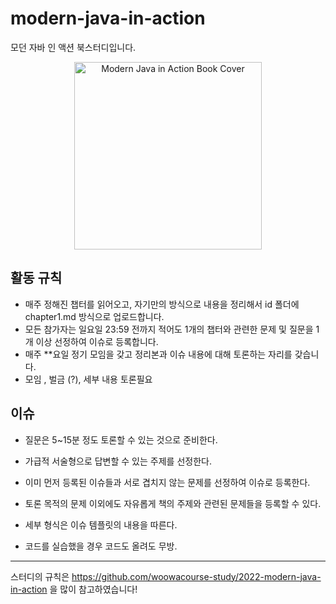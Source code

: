 # modern-java-in-action
모던 자바 인 액션 북스터디입니다.
<div align="center">
  <img src="https://github.com/SSAFY-Book-Study/modern-java-in-action/assets/49369306/daf8f0c9-ba55-44d7-9d46-2b9607e95df9" alt="Modern Java in Action Book Cover" width="300">
</div>

## 활동 규칙
- 매주 정해진 챕터를 읽어오고, 자기만의 방식으로 내용을 정리해서 id 폴더에 chapter1.md 방식으로 업로드합니다.
- 모든 참가자는 일요일 23:59 전까지 적어도 1개의 챕터와 관련한 문제 및 질문을 1개 이상 선정하여 이슈로 등록합니다.
- 매주 **요일 정기 모임을 갖고 정리본과 이슈 내용에 대해 토론하는 자리를 갖습니다.
- 모임 , 벌금 (?), 세부 내용 토론필요

## 이슈
- 질문은 5~15분 정도 토론할 수 있는 것으로 준비한다.

- 가급적 서술형으로 답변할 수 있는 주제를 선정한다.

- 이미 먼저 등록된 이슈들과 서로 겹치지 않는 문제를 선정하여 이슈로 등록한다.

- 토론 목적의 문제 이외에도 자유롭게 책의 주제와 관련된 문제들을 등록할 수 있다.

- 세부 형식은 이슈 템플릿의 내용을 따른다.

- 코드를 실습했을 경우 코드도 올려도 무방.



----


스터디의 규칙은 https://github.com/woowacourse-study/2022-modern-java-in-action 을 많이 참고하였습니다!
